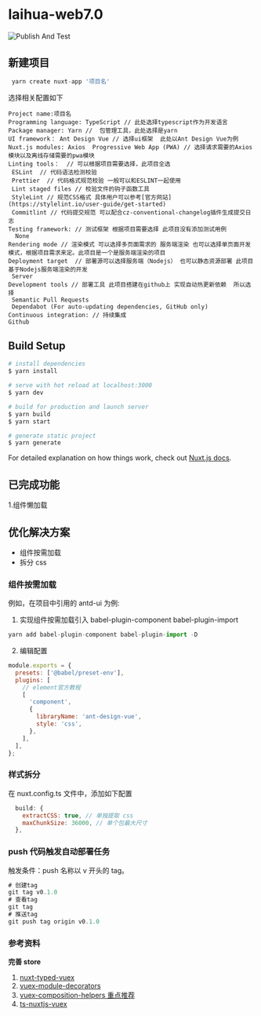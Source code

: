 # laihua-web7.0

![Publish And Test](https://github.com/9ui/laihua-web/workflows/Publish%20And%20Test/badge.svg?branch=develop)

## 新建项目

```js
 yarn create nuxt-app '项目名'
```

选择相关配置如下

```text
Project name:项目名
Programming language: TypeScript // 此处选择typescript作为开发语言
Package manager: Yarn //  包管理工具，此处选择是yarn
UI framework： Ant Design Vue // 选择ui框架  此处以Ant Design Vue为例
Nuxt.js modules: Axios  Progressive Web App (PWA) // 选择请求需要的Axios模块以及离线存储需要的pwa模块
Linting tools：  // 可以根据项目需要选择，此项目全选
 ESLint  // 代码语法检测校验
 Prettier  // 代码格式规范校验 一般可以和ESLINT一起使用
 Lint staged files // 校验文件的钩子函数工具
 StyleLint // 规范CSS格式 具体用户可以参考[官方网站](https://stylelint.io/user-guide/get-started)
 Commitlint // 代码提交规范 可以配合cz-conventional-changelog插件生成提交日志
Testing framework: // 测试框架 根据项目需要选择 此项目没有添加测试用例
  None
Rendering mode // 渲染模式 可以选择多页面需求的 服务端渲染 也可以选择单页面开发模式，根据项目需求来定。此项目是一个是服务端渲染的项目
Deployment target  // 部署源可以选择服务端（Nodejs） 也可以静态资源部署 此项目基于Nodejs服务端渲染的开发
 Server
Development tools // 部署工具 此项目搭建在github上 实现自动热更新依赖  所以选择
 Semantic Pull Requests
 Dependabot (For auto-updating dependencies, GitHub only)
Continuous integration: // 持续集成
Github
```

## Build Setup

```bash
# install dependencies
$ yarn install

# serve with hot reload at localhost:3000
$ yarn dev

# build for production and launch server
$ yarn build
$ yarn start

# generate static project
$ yarn generate
```

For detailed explanation on how things work, check out [Nuxt.js docs](https://nuxtjs.org).

## 已完成功能

1.组件懒加载

## 优化解决方案

- 组件按需加载
- 拆分 css

### 组件按需加载

例如，在项目中引用的 antd-ui 为例:

1. 实现组件按需加载引入 babel-plugin-component babel-plugin-import

```js
yarn add babel-plugin-component babel-plugin-import -D
```

2. 编辑配置

```js
module.exports = {
  presets: ['@babel/preset-env'],
  plugins: [
    // element官方教程
    [
      'component',
      {
        libraryName: 'ant-design-vue',
        style: 'css',
      },
    ],
  ],
};
```

### 样式拆分

在 nuxt.config.ts 文件中，添加如下配置

```js
  build: {
    extractCSS: true, // 单独提取 css
    maxChunkSize: 36000, // 单个包最大尺寸
  },
```

### push 代码触发自动部署任务

触发条件：push 名称以 v 开头的 tag。

```js
# 创建tag
git tag v0.1.0
# 查看tag
git tag
# 推送tag
git push tag origin v0.1.0
```

### 参考资料

**完善 store**

1. [nuxt-typed-vuex](https://github.com/danielroe/typed-vuex)
2. [vuex-module-decorators](https://github.com/championswimmer/vuex-module-decorators)
3. [vuex-composition-helpers 重点推荐](https://github.com/greenpress/vuex-composition-helpers)
4. [ts-nuxtjs-vuex](https://github.com/takefumi-yoshii/ts-nuxtjs-vuex)
